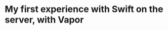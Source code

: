 [logo]: https://travis-ci.org/IbrahimZananiri/swifty-traveller.svg?branch=master "Build"

# My first experience with Swift on the server, with Vapor